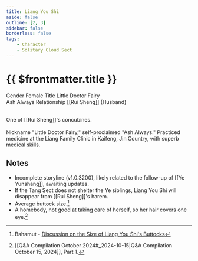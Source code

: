 ```yaml
---
title: Liang You Shi
aside: false
outline: [2, 3]
sidebar: false
borderless: false
tags:
    - Character
    - Solitary Cloud Sect
---
```


# {{ $frontmatter.title }}

<ChTabs position="bottom">
	<ChTab title="Liang You Shi">
		<Ch src='/images/characters/special830/normal.webp' position='right'/>
		<ChName nameZh='梁有詩' nameEn='Liang You Shi' position='right' />
		<ChTable>
			<ChTr>
				<ChTd isTitle=true>
					Gender
				</ChTd>
				<ChTd>
					Female
				</ChTd>
			</ChTr>
			<ChTr>
				<ChTd isTitle=true>
					Title
				</ChTd>
				<ChTd>
					Little Doctor Fairy<br>Ash Always
				</ChTd>
			</ChTr>
			<ChTr>
				<ChTd isTitle=true position='center'>
					Relationship
				</ChTd>
			</ChTr>
			<ChTr>
				<ChTd position='center'>
					[[Rui Sheng]] (Husband)
				</ChTd>
			</ChTr>
		</ChTable>
	</ChTab>
</ChTabs>
<br><br>

One of [[Rui Sheng]]'s concubines.
<br><br>
Nickname "Little Doctor Fairy," self-proclaimed "Ash Always." Practiced medicine at the Liang Family Clinic in Kaifeng, Jin Country, with superb medical skills.

## Notes

-   Incomplete storyline (v1.0.3200), likely related to the follow-up of [[Ye Yunshang]], awaiting updates.
-   If the Tang Sect does not shelter the Ye siblings, Liang You Shi will disappear from [[Rui Sheng]]'s harem.
-   Average buttock size.[^1]
-   A homebody, not good at taking care of herself, so her hair covers one eye.[^2]

[^1]: Bahamut - [Discussion on the Size of Liang You Shi's Buttocks](https://forum.gamer.com.tw/C.php?bsn=73317&snA=2528&tnum=2)
[^2]: [[Q&A Compilation October 2024#_2024-10-15|Q&A Compilation October 15, 2024]], Part 1.